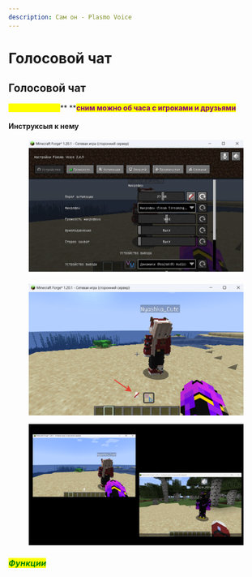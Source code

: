 ```yaml
---
description: Сам он - Plasmo Voice
---
```


# Голосовой чат

## Голосовой чат

<mark style="color:yellow;">**Голосовой чат**</mark>** **<mark style="color:purple;">**сним можно об часа с игроками и друзьями**</mark>

#### **Инструксыя к нему**  <a href="#mod-plasmovoice-https-modrinth.com-plugin-plasmo-voice-versions" id="mod-plasmovoice-https-modrinth.com-plugin-plasmo-voice-versions"></a>



<figure><img src="../../.gitbook/assets/2024-05-03_23-50-46.png" alt=""><figcaption></figcaption></figure>



<figure><img src="../../.gitbook/assets/2024-05-03_23-53-40.png" alt=""><figcaption></figcaption></figure>



<figure><img src="../../.gitbook/assets/2024-05-04_00-00-14 (1).png" alt=""><figcaption></figcaption></figure>

### _<mark style="color:green;">Функции</mark>_
